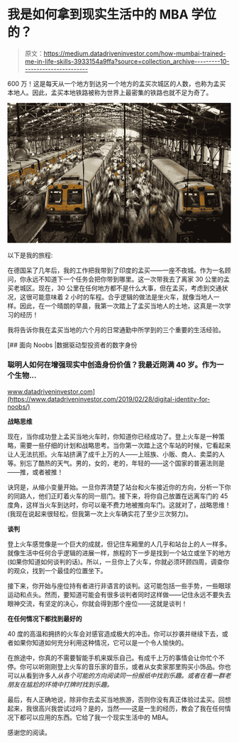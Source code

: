 # 我是如何拿到现实生活中的 MBA 学位的？

> 原文：<https://medium.datadriveninvestor.com/how-mumbai-trained-me-in-life-skills-3933154a9ffa?source=collection_archive---------10----------------------->

600 万！这是每天从一个地方到达另一个地方的孟买次城区的人数，也称为孟买本地人。因此，孟买本地铁路被称为世界上最密集的铁路也就不足为奇了。

![](img/30b4681e1aca23c2bc99c1c2df225434.png)

以下是我的旅程:

在德国呆了几年后，我的工作把我带到了印度的孟买——一座不夜城。作为一名顾问，你永远不知道下一个任务会把你带到哪里。这一次带我去了离家 30 公里的孟买老城区。现在，30 公里在任何地方都不是什么大事，但在孟买，考虑到交通状况，这很可能意味着 2 小时的车程。合乎逻辑的做法是坐火车，就像当地人一样。因此，在一个晴朗的早晨，我第一次踏上了孟买当地人的土地，这真是一次学习的经历！

我将告诉你我在孟买当地的六个月的日常通勤中所学到的三个重要的生活经验。

[](https://www.datadriveninvestor.com/2019/02/28/digital-identity-for-noobs/) [## 面向 Noobs |数据驱动型投资者的数字身份

### 聪明人如何在增强现实中创造身份价值？我最近刚满 40 岁。作为一个生物…

www.datadriveninvestor.com](https://www.datadriveninvestor.com/2019/02/28/digital-identity-for-noobs/) 

**战略思维**

现在，当你成功登上孟买当地火车时，你知道你已经成功了。登上火车是一种策略，需要一些仔细的计划和战略思考。当你第一次踏上这个车站的时候，它看起来让人无法抗拒。火车站挤满了成千上万的人——上班族、小贩、商人、卖菜的人等。别忘了酷热的天气。男的，女的，老的，年轻的——这个国家的普遍法则是——推，或者被推！

诀窍是，从缩小变量开始。一旦你弄清楚了站台和火车接近你的方向，分析一下你的同路人，他们正盯着火车的同一扇门。接下来，将你自己放置在远离车门的 45 度角，这样当火车到达时，你可以毫不费力地被推向车门。这就对了，战略思维！(我现在说起来很轻松，但我第一次上火车确实花了至少三次努力)。

**谈判**

登上火车感觉像是一个巨大的成就，但记住车厢里的人几乎和站台上的人一样多。就像生活中任何合乎逻辑的进展一样，旅程的下一步是找到一个站立或坐下的地方(如果你知道如何谈判的话)。所以，一旦你上了火车，你就必须环顾四周，调查你的观众，找到一个最佳的位置坐下。

接下来，你开始与座位持有者进行非语言的谈判。这可能包括一些手势，一些眼球运动和点头。然而，要知道可能会有很多谈判者同时这样做——记住永远不要失去眼神交流，有坚定的决心，你就会得到那个座位——这就是谈判！

**在任何情况下都找到最好的**

40 度的高温和拥挤的火车会对感官造成极大的冲击。你可以抄袭并继续下去，或者如果你知道如何充分利用这种情况，它可以是一个令人愉快的。

在旅途中，你真的不需要智能手机来娱乐自己。有成千上万的事情会让你忙个不停。你可以听刚刚登上火车的音乐家的音乐，或者从女卖家那里购买小饰品。你也可以从看到许多人*从各个可能的方向阅读同一份报纸中找到乐趣。或者在看一群老朋友在尴尬的环境中打牌时找到乐趣。*

最后，有人正确地说，除非你去孟买当地旅游，否则你没有真正体验过孟买。回想起来，我很高兴我尝试过吗？是的，当然——这是一生的经历，教会了我在任何情况下都可以应用的东西。它给了我一个现实生活中的 MBA。

感谢您的阅读。